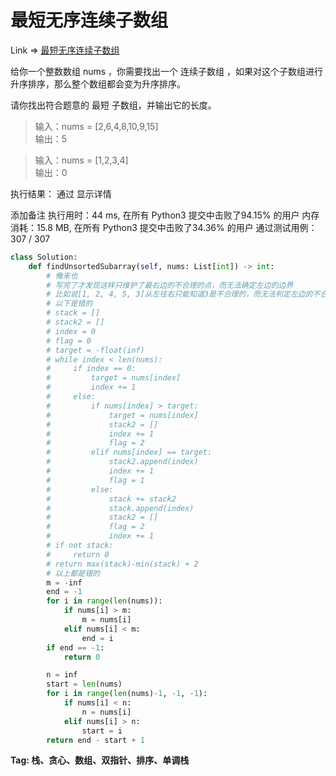 # 最短无序连续子数组

Link => [最短无序连续子数组](https://leetcode-cn.com/problems/shortest-unsorted-continuous-subarray/)

给你一个整数数组 nums ，你需要找出一个 连续子数组 ，如果对这个子数组进行升序排序，那么整个数组都会变为升序排序。

请你找出符合题意的 最短 子数组，并输出它的长度。

>输入：nums = [2,6,4,8,10,9,15]<br />
>输出：5<br />

>输入：nums = [1,2,3,4]<br />
>输出：0<br />

执行结果：
通过
显示详情

添加备注
执行用时：44 ms, 在所有 Python3 提交中击败了94.15% 的用户
内存消耗：15.8 MB, 在所有 Python3 提交中击败了34.36% 的用户
通过测试用例：307 / 307

```python
class Solution:
    def findUnsortedSubarray(self, nums: List[int]) -> int:
        # 俺来也
        # 写完了才发现这样只维护了最右边的不合理的点，而无法确定左边的边界
        # 比如说[1, 2, 4, 5, 3]从左往右只能知道3是不合理的，而无法判定左边的不合理位置
        # 以下是错的
        # stack = []
        # stack2 = []
        # index = 0
        # flag = 0
        # target = -float(inf)
        # while index < len(nums):
        #     if index == 0:
        #         target = nums[index]
        #         index += 1
        #     else:
        #         if nums[index] > target:
        #             target = nums[index]
        #             stack2 = []
        #             index += 1
        #             flag = 2
        #         elif nums[index] == target:
        #             stack2.append(index)
        #             index += 1
        #             flag = 1
        #         else:
        #             stack += stack2
        #             stack.append(index)
        #             stack2 = []
        #             flag = 2
        #             index += 1
        # if not stack:
        #     return 0
        # return max(stack)-min(stack) + 2
        # 以上都是错的
        m = -inf
        end = -1
        for i in range(len(nums)):
            if nums[i] > m:
                m = nums[i]
            elif nums[i] < m:
                end = i
        if end == -1:
            return 0

        n = inf
        start = len(nums)
        for i in range(len(nums)-1, -1, -1):
            if nums[i] < n:
                n = nums[i]
            elif nums[i] > n:
                start = i
        return end - start + 1

```
**Tag: 栈、贪心、数组、双指针、排序、单调栈**
